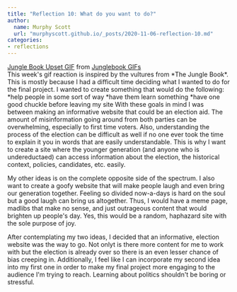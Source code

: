 ```yaml
---
title: "Reflection 10: What do you want to do?"
author:
  name: Murphy Scott
  url: "murphyscott.github.io/_posts/2020-11-06-reflection-10.md"
categories:
- reflections
---
```

<div class="tenor-gif-embed" data-postid="5293069" data-share-method="host" data-width="100%" data-aspect-ratio="1.456140350877193"><a href="https://tenor.com/view/jungle-book-gif-5293069">Jungle Book Upset GIF</a> from <a href="https://tenor.com/search/junglebook-gifs">Junglebook GIFs</a></div><script type="text/javascript" async src="https://tenor.com/embed.js"></script>
This week's gif reaction is inspired by the vultures from *The Jungle Book*. This is mostly because I had a difficult time deciding what I wanted to do for the final project. I wanted to create something that would do the following:
    *help people in some sort of way 
    *have them learn something 
    *have one good chuckle before leaving my site
With these goals in mind I was between making an informative website that could be an election aid. The amount of misinformation going around from both parties can be overwhelming, especially to first time voters. Also, understanding the process of the election can be difficult as well if no one ever took the time to explain it you in words that are easily understandable. This is why I want to create a site where the younger generation (and anyone who is undereductaed) can access information about the election, the historical context, policies, candidates, etc. easily. 

My other ideas is on the complete opposite side of the spectrum. I also want to create a goofy website that will make people laugh and even bring our generation together. Feeling so divided now-a-days is hard on the soul but a good laugh can bring us altogether. Thus, I would have a meme page, madlibs that make no sense, and just outrageous content that would brighten up people's day. Yes, this would be a random, haphazard site with the sole purpose of joy.

After contemplating my two ideas, I decided that an informative, election website was the way to go. Not onlyt is there more content for me to work with but the election is already over so there is an even lesser chance of bias creeping in. Additionally, I feel like I can incorporate my second idea into my first one in order to make my final project more engaging to the audience I'm trying to reach. Learning about politics shouldn't be boring or stressful. 
